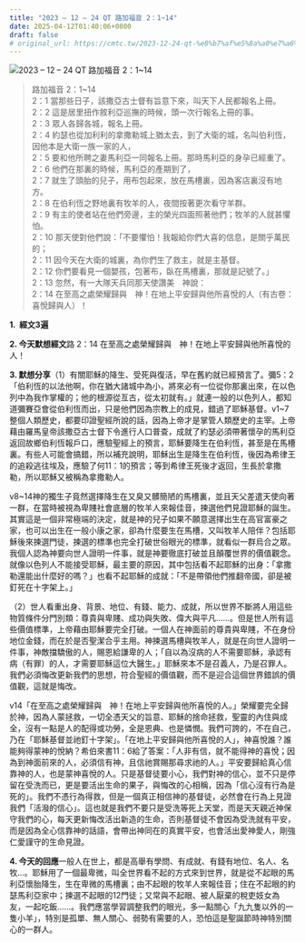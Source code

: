 ```yaml
---
title: "2023 – 12 – 24 QT 路加福音 2：1~14"
date: 2025-04-12T01:40:06+0800
draft: false
# original_url: https://cmtc.tw/2023-12-24-qt-%e8%b7%af%e5%8a%a0%e7%a6%8f%e9%9f%b3-2%ef%bc%9a114
---
```


![2023 – 12 – 24 QT 路加福音 2：1~14](/images/qt.jpg  "2023 – 12 – 24 QT 路加福音 2：1~14")

> 路加福音 2：1~14  
> 2：1 當那些日子，該撒亞古士督有旨意下來，叫天下人民都報名上冊。  
> 2：2 這是居里扭作敘利亞巡撫的時候，頭一次行報名上冊的事。  
> 2：3 眾人各歸各城，報名上冊。  
> 2：4 約瑟也從加利利的拿撒勒城上猶太去，到了大衛的城，名叫伯利恆，因他本是大衛一族一家的人，  
> 2：5 要和他所聘之妻馬利亞一同報名上冊。那時馬利亞的身孕已經重了。  
> 2：6 他們在那裏的時候，馬利亞的產期到了，  
> 2：7 就生了頭胎的兒子，用布包起來，放在馬槽裏，因為客店裏沒有地方。  
> 2：8 在伯利恆之野地裏有牧羊的人，夜間按著更次看守羊群。  
> 2：9 有主的使者站在他們旁邊，主的榮光四面照著他們；牧羊的人就甚懼怕。  
> 2：10 那天使對他們說：「不要懼怕！我報給你們大喜的信息，是關乎萬民的；  
> 2：11 因今天在大衛的城裏，為你們生了救主，就是主基督。  
> 2：12 你們要看見一個嬰孩，包著布，臥在馬槽裏，那就是記號了。」  
> 2：13 忽然，有一大隊天兵同那天使讚美　神說：  
> 2：14 在至高之處榮耀歸與　神！在地上平安歸與他所喜悅的人（有古卷：喜悅歸與人）！

**1.  經文3遍**

**2. 今天默想經文**路 2：14 在至高之處榮耀歸與　神！在地上平安歸與他所喜悅的人！

**3. 默想分享**（1）有關耶穌的降生、受死與復活，早在舊約就已經預言了。彌5：2「伯利恆的以法他啊，你在猶大諸城中為小，將來必有一位從你那裏出來，在以色列中為我作掌權的；他的根源從亙古，從太初就有。」就連一般的以色列人，都知道彌賽亞會從伯利恆而出，只是他們因為宗教上的成見，錯過了耶穌基督。v1~7整個人類歷史，都要印證聖經所說的話，因為上帝才是掌管人類歷史的主宰。上帝藉由羅馬皇帝該撒亞古士督下令進行人口普查，成就了約瑟必須帶著懷孕的馬利亞返回故鄉伯利恆報戶口，應驗聖經上的預言，耶穌要降生在伯利恆，甚至是在馬槽裏。有些人可能會搞錯，所以補充說明，耶穌出生是降生在伯利恆，後因為希律王的追殺逃往埃及，應驗了何11：1的預言；等到希律王死後才返回，生長於拿撒勒，所以耶穌又被稱為拿撒勒人。

v8~14神的獨生子竟然選擇降生在又臭又髒簡陋的馬槽裏，並且天父差遣天使向著一群，在當時被視為卑賤社會底層的牧羊人來報佳音，揀選他們見證耶穌的誕生。其實這是一個非常極端的決定，就是神的兒子如果不願意選擇出生在高官富豪之家，也可以出生在一般小康之家，卻為什麼要生在馬槽，又叫牧羊人陪伴？包括耶穌後來揀選門徒，揀選的標準也完全打破世俗眼光的標準，就看似一群烏合之眾。我個人認為神要向世人證明一件事，就是神要徹底打破並且顛覆世界的價值觀念。就像以色列人不能接受耶穌，最主要的原因，其中包括看不起耶穌的出身：「拿撒勒還能出什麼好的嗎？」也看不起耶穌的成就：「不是帶領他們推翻帝國，卻是被釘死在十字架上。」

（2）世人看重出身、背景、地位、有錢、能力、成就，所以世界不斷將人用這些物質條件分門別類：尊貴與卑賤、成功與失敗、偉大與平凡……。但是世人所有這些價值標準，上帝藉由耶穌要完全打破。一個人在神面前的尊貴與卑賤，不在身份地位金錢，而在於是否聖潔合乎主用。神揀選馬槽與牧羊人，就是在向世人證明一件事，神敵擋驕傲的人，賜恩給謙卑的人；「自以為沒病的人不需要耶穌，承認有病（有罪）的人，才需要耶穌這位大醫生。」耶穌來本不是召義人，乃是召罪人。我們必須悔改更新我們的思想，符合聖經的價值觀，而不是迎合這個世界錯誤的價值觀，這就是悔改。

v14「在至高之處榮耀歸與　神！在地上平安歸與他所喜悅的人。」榮耀要完全歸於神，因為人蒙拯救，一切全憑天父的旨意、耶穌的捨命拯救，聖靈的內住與成全，沒有一點是人的配得或功勞，全是恩典、也是憐憫。我們可誇的，不在自己，乃在「耶穌基督並祂釘十字架」。「在地上平安歸與他所喜悅的人」，神喜悅誰？誰能夠得蒙神的悅納？希伯來書11：6給了答案：「人非有信，就不能得神的喜悅；因為到神面前來的人，必須信有神，且信祂賞賜那尋求祂的人。」平安要歸給真心信靠神的人，也是蒙神喜悅的人。只是基督徒要小心，我們對神的信心，並不只是停留在受洗而已，更是要活出生命的果子，與悔改的心相稱，因為「信心沒有行為是死的」。我們不憑行為得救，但是一個真正相信神的基督徒，必然會在行為上見證我們「活潑的信心」。這也就是我們不要只是受洗等死上天堂，而是天天親近神保守我們的心，每天更新悔改活出新造的生命，否則基督徒不會因為受洗就有平安，而是因為全心信靠神的話語，會帶出神同在的真實平安，也會活出愛神愛人，剛強仁愛謹守的生命見證。

**4. 今天的回應**一般人在世上，都是高舉有學問、有成就、有錢有地位、名人、名牧…。耶穌用了一個最卑微，叫全世界看不起的方式來到世界，就是從不起眼的馬利亞懷胎降生，生在卑微的馬槽裏；由不起眼的牧羊人來報佳音；住在不起眼的約瑟馬利亞家中；揀選不起眼的12門徒；又常與不起眼、被人厭棄的稅吏妓女為友，一起吃飯……。我們應當學習調整我們的眼光，多一點關心「九九隻以外的一隻小羊」，特別是孤單、無人關心、弱勢有需要的人，恐怕這是聖誕節時神特別關心的一群人。